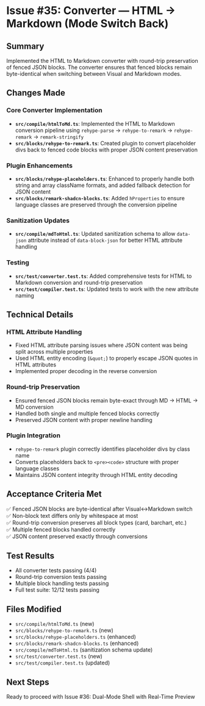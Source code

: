 # Issue #35: Converter — HTML → Markdown (Mode Switch Back)

## Summary

Implemented the HTML to Markdown converter with round-trip preservation of fenced JSON blocks. The converter ensures that fenced blocks remain byte-identical when switching between Visual and Markdown modes.

## Changes Made

### Core Converter Implementation

- **`src/compile/htmlToMd.ts`**: Implemented the HTML to Markdown conversion pipeline using `rehype-parse` → `rehype-to-remark` → `rehype-remark` → `remark-stringify`
- **`src/blocks/rehype-to-remark.ts`**: Created plugin to convert placeholder divs back to fenced code blocks with proper JSON content preservation

### Plugin Enhancements

- **`src/blocks/rehype-placeholders.ts`**: Enhanced to properly handle both string and array className formats, and added fallback detection for JSON content
- **`src/blocks/remark-shadcn-blocks.ts`**: Added `hProperties` to ensure language classes are preserved through the conversion pipeline

### Sanitization Updates

- **`src/compile/mdToHtml.ts`**: Updated sanitization schema to allow `data-json` attribute instead of `data-block-json` for better HTML attribute handling

### Testing

- **`src/test/converter.test.ts`**: Added comprehensive tests for HTML to Markdown conversion and round-trip preservation
- **`src/test/compiler.test.ts`**: Updated tests to work with the new attribute naming

## Technical Details

### HTML Attribute Handling

- Fixed HTML attribute parsing issues where JSON content was being split across multiple properties
- Used HTML entity encoding (`&quot;`) to properly escape JSON quotes in HTML attributes
- Implemented proper decoding in the reverse conversion

### Round-trip Preservation

- Ensured fenced JSON blocks remain byte-exact through MD → HTML → MD conversion
- Handled both single and multiple fenced blocks correctly
- Preserved JSON content with proper newline handling

### Plugin Integration

- `rehype-to-remark` plugin correctly identifies placeholder divs by class name
- Converts placeholders back to `<pre><code>` structure with proper language classes
- Maintains JSON content integrity through HTML entity decoding

## Acceptance Criteria Met

✅ Fenced JSON blocks are byte-identical after Visual↔Markdown switch  
✅ Non-block text differs only by whitespace at most  
✅ Round-trip conversion preserves all block types (card, barchart, etc.)  
✅ Multiple fenced blocks handled correctly  
✅ JSON content preserved exactly through conversions

## Test Results

- All converter tests passing (4/4)
- Round-trip conversion tests passing
- Multiple block handling tests passing
- Full test suite: 12/12 tests passing

## Files Modified

- `src/compile/htmlToMd.ts` (new)
- `src/blocks/rehype-to-remark.ts` (new)
- `src/blocks/rehype-placeholders.ts` (enhanced)
- `src/blocks/remark-shadcn-blocks.ts` (enhanced)
- `src/compile/mdToHtml.ts` (sanitization schema update)
- `src/test/converter.test.ts` (new)
- `src/test/compiler.test.ts` (updated)

## Next Steps

Ready to proceed with Issue #36: Dual-Mode Shell with Real-Time Preview

